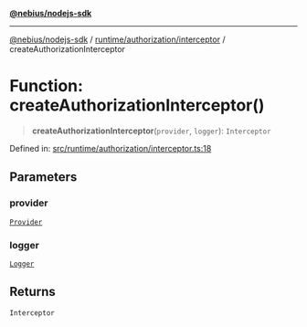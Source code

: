 [**@nebius/nodejs-sdk**](../../../../README.md)

---

[@nebius/nodejs-sdk](../../../../README.md) / [runtime/authorization/interceptor](../README.md) / createAuthorizationInterceptor

# Function: createAuthorizationInterceptor()

> **createAuthorizationInterceptor**(`provider`, `logger`): `Interceptor`

Defined in: [src/runtime/authorization/interceptor.ts:18](https://github.com/nebius/nodejs-sdk/blob/a37d220b2851e3bf0d396cb03828d544f584df45/src/runtime/authorization/interceptor.ts#L18)

## Parameters

### provider

[`Provider`](../../provider/interfaces/Provider.md)

### logger

[`Logger`](../../../util/logging/classes/Logger.md)

## Returns

`Interceptor`
